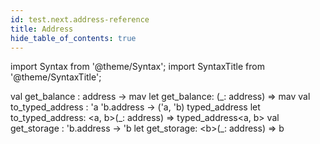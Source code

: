 ```yaml
---
id: test.next.address-reference
title: Address
hide_table_of_contents: true
---
```

import Syntax from '@theme/Syntax';
import SyntaxTitle from '@theme/SyntaxTitle';



<SyntaxTitle syntax="cameligo">
val get&#95;balance : address -&gt; mav
</SyntaxTitle>
<SyntaxTitle syntax="jsligo">
let get&#95;balance: (&#95;: address) =&gt; mav
</SyntaxTitle>

<SyntaxTitle syntax="cameligo">
val to&#95;typed&#95;address : &#39;a &#39;b.address -&gt; (&#39;a, &#39;b) typed&#95;address
</SyntaxTitle>
<SyntaxTitle syntax="jsligo">
let to&#95;typed&#95;address: &lt;a, b&gt;(&#95;: address) =&gt; typed&#95;address&lt;a, b&gt;
</SyntaxTitle>

<SyntaxTitle syntax="cameligo">
val get&#95;storage : &#39;b.address -&gt; &#39;b
</SyntaxTitle>
<SyntaxTitle syntax="jsligo">
let get&#95;storage: &lt;b&gt;(&#95;: address) =&gt; b
</SyntaxTitle>
